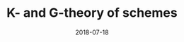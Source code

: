 ---
title: "K- and G-theory of schemes"
collection: talks
category: misc
event: "IMPRS seminar"
venue: "MPIM, DE"
date: 2018-07-18
---